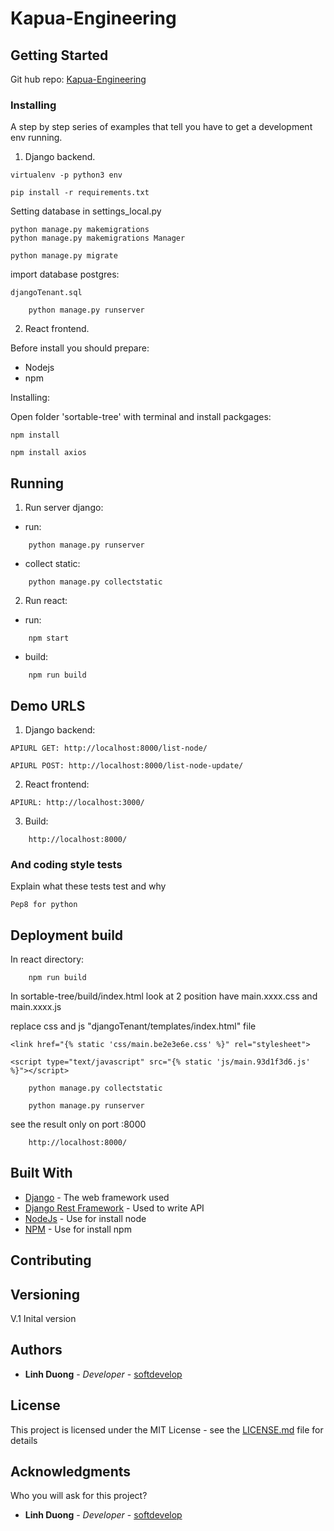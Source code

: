 # Kapua-Engineering

## Getting Started
Git hub repo: [Kapua-Engineering](https://github.com/softdevelop/Kapua-Engineering)

### Installing

A step by step series of examples that tell you have to get a development env running.

1. Django backend.

```
virtualenv -p python3 env
```
```
pip install -r requirements.txt
```

Setting database in settings_local.py


```
python manage.py makemigrations
python manage.py makemigrations Manager
```

```
python manage.py migrate
```

import database postgres:
```
djangoTenant.sql
```

```
	python manage.py runserver
```

2. React frontend.

Before install you should prepare:
* Nodejs
* npm

Installing:

Open folder 'sortable-tree' with terminal and install packgages:

```
npm install
```

```
npm install axios
```

## Running

1. Run server django:
* run:
```
	python manage.py runserver
```
* collect static:
```
	python manage.py collectstatic
```

2. Run react:
* run:
```
	npm start 
```
* build:
```
	npm run build
```

## Demo URLS

1. Django backend:
```
APIURL GET: http://localhost:8000/list-node/
```
```
APIURL POST: http://localhost:8000/list-node-update/
```

2. React frontend:

```
APIURL: http://localhost:3000/
```

3. Build:
```
	http://localhost:8000/
```
### And coding style tests

Explain what these tests test and why

```
Pep8 for python
```

## Deployment build
In react directory:

```
	npm run build
```
In sortable-tree/build/index.html look at 2 position have main.xxxx.css and main.xxxx.js

replace css and js "djangoTenant/templates/index.html" file
```
<link href="{% static 'css/main.be2e3e6e.css' %}" rel="stylesheet">
```

```
<script type="text/javascript" src="{% static 'js/main.93d1f3d6.js' %}"></script>
```

```
	python manage.py collectstatic
```
```
	python manage.py runserver
```
see the result only on port :8000
```
	http://localhost:8000/
```
## Built With

* [Django](https://www.djangoproject.com/) - The web framework used
* [Django Rest Framework](http://www.django-rest-framework.org/) - Used to write API
* [NodeJs](https://nodejs.org/en/download/) - Use for install node
* [NPM](https://docs.npmjs.com/cli/install) - Use for install npm

## Contributing


## Versioning

V.1 Inital version

## Authors

* **Linh Duong** - *Developer* - [softdevelop](https://github.com/softdevelop)

## License

This project is licensed under the MIT License - see the [LICENSE.md](LICENSE.md) file for details

## Acknowledgments

Who you will ask for this project?
* **Linh Duong** - *Developer* - [softdevelop](https://github.com/softdevelop)
 
